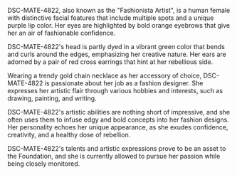DSC-MATE-4822, also known as the "Fashionista Artist", is a human female with distinctive facial features that include multiple spots and a unique purple lip color. Her eyes are highlighted by bold orange eyebrows that give her an air of fashionable confidence.

DSC-MATE-4822's head is partly dyed in a vibrant green color that bends and curls around the edges, emphasizing her creative nature. Her ears are adorned by a pair of red cross earrings that hint at her rebellious side.

Wearing a trendy gold chain necklace as her accessory of choice, DSC-MATE-4822 is passionate about her job as a fashion designer. She expresses her artistic flair through various hobbies and interests, such as drawing, painting, and writing.

DSC-MATE-4822's artistic abilities are nothing short of impressive, and she often uses them to infuse edgy and bold concepts into her fashion designs. Her personality echoes her unique appearance, as she exudes confidence, creativity, and a healthy dose of rebellion.

DSC-MATE-4822's talents and artistic expressions prove to be an asset to the Foundation, and she is currently allowed to pursue her passion while being closely monitored.